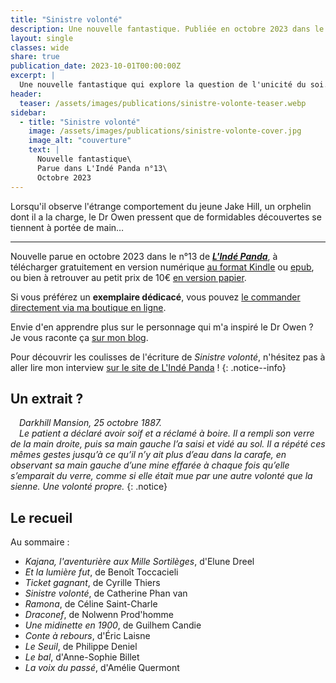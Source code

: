 ```yaml
---
title: "Sinistre volonté"
description: Une nouvelle fantastique. Publiée en octobre 2023 dans le n°13 de L'Indé Panda.
layout: single
classes: wide
share: true
publication_date: 2023-10-01T00:00:00Z
excerpt: |
  Une nouvelle fantastique qui explore la question de l'unicité du soi.
header:
  teaser: /assets/images/publications/sinistre-volonte-teaser.webp
sidebar:
  - title: "Sinistre volonté"
    image: /assets/images/publications/sinistre-volonte-cover.jpg
    image_alt: "couverture"
    text: |
      Nouvelle fantastique\
      Parue dans L'Indé Panda n°13\
      Octobre 2023
---
```


Lorsqu'il observe l'étrange comportement du jeune Jake Hill, un orphelin dont il a la charge, le Dr Owen pressent que de formidables découvertes se tiennent à portée de main&hellip;

<hr>

Nouvelle parue en octobre 2023 dans le n°13 de <a href="https://lindepanda.wordpress.com/" target="_blank">***L'Indé Panda***</a>, à télécharger gratuitement en version numérique <a href="https://amzn.to/45616ik" target="_blank">au format Kindle</a> ou <a href="https://www.kobo.com/fr/fr/ebook/l-inde-panda-n-13" target="_blank">epub</a>, ou bien à retrouver au petit prix de 10€ <a href="https://amzn.to/3EYx1Xc" target="_blank">en version papier</a>.

Si vous préférez un **exemplaire dédicacé**, vous pouvez <a href="https://catherinephanvan.sumupstore.com/article/l-inde-panda-n013" target="_blank">le commander directement via ma boutique en ligne</a>.

Envie d'en apprendre plus sur le personnage qui m'a inspiré le Dr&nbsp;Owen&nbsp;? Je vous raconte ça [sur mon blog](/ecriture/2023/09/30/la-science-dans-mes-nouvelles.html#sinistre-volonté-voyage-aux-sources-de-la-neurochirurgie).

Pour découvrir les coulisses de l'écriture de *Sinistre volonté*, n'hésitez pas à aller lire mon interview <a href="https://lindepanda.wordpress.com/2024/01/12/interview-catherine-phan-van/" target="_blank">sur le site de L'Indé Panda</a>&nbsp;!
{: .notice--info}

## Un extrait&nbsp;?

<span style="margin-left: 1em;"></span>*Darkhill Mansion, 25 octobre 1887.*<br/>
<span style="margin-left: 1em;"></span>*Le patient a déclaré avoir soif et a réclamé à boire. Il a rempli son verre de la main droite, puis sa main gauche l’a saisi et vidé au sol. Il a répété ces mêmes gestes jusqu’à ce qu’il n’y ait plus d’eau dans la carafe, en observant sa main gauche d’une mine effarée à chaque fois qu’elle s’emparait du verre, comme si elle était mue par une autre volonté que la sienne. Une volonté propre.*
{: .notice}

## Le recueil

Au sommaire&nbsp;:

- *Kajana, l'aventurière aux Mille Sortilèges*, d'Elune Dreel
- *Et la lumière fut*, de Benoît Toccacieli
- *Ticket gagnant*, de Cyrille Thiers
- *Sinistre volonté*, de Catherine Phan van
- *Ramona*, de Céline Saint-Charle
- *Draconef*, de Nolwenn Prod'homme
- *Une midinette en 1900*, de Guilhem Candie
- *Conte à rebours*, d'Éric Laisne
- *Le Seuil*, de Philippe Deniel
- *Le bal*, d'Anne-Sophie Billet
- *La voix du passé*, d'Amélie Quermont
